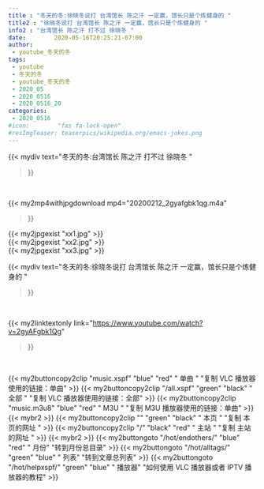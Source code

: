 ```yaml
---
title : "冬天的冬:徐晓冬说打 台湾馆长 陈之汗 一定赢，馆长只是个炼健身的 "
title2 : "徐晓冬说打 台湾馆长 陈之汗 一定赢，馆长只是个炼健身的 "
info2 : "台湾馆长 陈之汗 打不过 徐晓冬 "
date:        2020-05-16T20:25:21-07:00
author:
 - youtube_冬天的冬
tags:
 - youtube
 - 冬天的冬
 - youtube_冬天的冬
 - 2020_05
 - 2020_0516
 - 2020_0516_20
categories:
 - 2020_0516
#icon:        "fas fa-lock-open"
#resImgTeaser: teaserpics/wikipedia.org/emacs-jokes.png
---
```


{{< mydiv text="冬天的冬:台湾馆长 陈之汗 打不过 徐晓冬 "
>}}
<br>


{{< my2mp4withjpgdownload mp4="20200212_2gyafgbk1qg.m4a"
>}}

{{< my2jpgexist "xx1.jpg" >}}<br>
{{< my2jpgexist "xx2.jpg" >}}<br>
{{< my2jpgexist "xx3.jpg" >}}<br>



{{< mydiv text="冬天的冬:徐晓冬说打 台湾馆长 陈之汗 一定赢，馆长只是个炼健身的 "
>}}
<br>

{{< my2linktextonly link="https://www.youtube.com/watch?v=2gyAFgbk1Qg"
>}}


<br>

{{< my2buttoncopy2clip "music.xspf"        "blue"   "red"    " 单曲 "  "复制 VLC 播放器使用的链接：单曲" >}} {{< my2buttoncopy2clip "/all.xspf"         "green"  "black"  " 全部 "  "复制 VLC 播放器使用的链接：全部" >}} {{< my2buttoncopy2clip "music.m3u8"        "blue"   "red"    " M3U  "    "复制 M3U 播放器使用的链接：单曲" >}} {{< mybr2 >}} {{< my2buttoncopy2clip ""                  "green"  "black"  " 本页 "    "复制 本页的网址 " >}} {{< my2buttoncopy2clip "/"                 "black"  "red"    " 主站 "    "复制 主站的网址 " >}} {{< mybr2 >}} {{< my2buttongoto      "/hot/endothers/"   "blue"   "red"    " 月份"   "转到月份总目录" >}} {{< my2buttongoto      "/hot/alltags/"     "green"  "blue"   " 列表"   "转到文章总列表" >}} {{< my2buttongoto      "/hot/helpxspf/"    "green"  "blue"   " 播放器" "如何使用 VLC 播放器或者 IPTV 播放器的教程" >}} 
